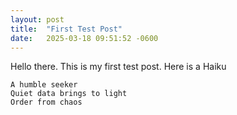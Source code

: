 ```yaml
---
layout: post
title:  "First Test Post"
date:   2025-03-18 09:51:52 -0600
---
```

Hello there. This is my first test post. Here is a Haiku

```
A humble seeker
Quiet data brings to light
Order from chaos
```

[jekyll-docs]: https://jekyllrb.com/docs/home
[jekyll-gh]:   https://github.com/jekyll/jekyll
[jekyll-talk]: https://talk.jekyllrb.com/
